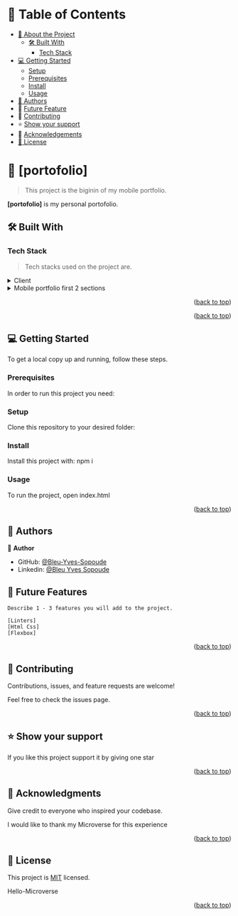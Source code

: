 <a name="readme-top"></a>

<!-- TABLE OF CONTENTS -->

# 📗 Table of Contents

- [📖 About the Project](#about-project)
  - [🛠 Built With](#built-with)
    - [Tech Stack](#tech-stack)
- [💻 Getting Started](#getting-started)
  - [Setup](#setup)
  - [Prerequisites](#prerequisites)
  - [Install](#install)
  - [Usage](#usage)  
- [👥 Authors](#authors)
- 🔭 [Future Feature](#futurefeatures)
- 🤝 [Contributing](#contributing)
- ⭐️ [Show your support](#showyoursupport)
- 🙏 [Acknowledgements](#acknowledgements)
- [📝 License](#license)

<!-- PROJECT DESCRIPTION -->

# 📖 [portofolio] <a name="about-project"></a>

> This project is the biginin of my mobile portfolio.

**[portofolio]** is my personal portofolio.

## 🛠 Built With <a name="built-with"></a>

### Tech Stack <a name="tech-stack"></a>

> Tech stacks used on the project are.

<details>
  <summary>Client</summary>
  <ul>
    <li><a href="#">html</a></li>
    <li><a href="#">css</a></li>
  </ul>
</details>

<details>
  <summary>Mobile portfolio first 2 sections</summary>
  <ul>
    
  </ul>
</details>



<p align="right">(<a href="#readme-top">back to top</a>)</p>



<p align="right">(<a href="#readme-top">back to top</a>)</p>



## 💻 Getting Started <a name="getting-started"></a>

To get a local copy up and running, follow these steps.

### Prerequisites

In order to run this project you need:


### Setup

Clone this repository to your desired folder:


### Install

Install this project with:
npm i

### Usage

To run the project, open index.html


<p align="right">(<a href="#readme-top">back to top</a>)</p>

## 👥 Authors <a name="authors"></a>

👤 **Author**

- GitHub: [@Bleu-Yves-Sopoude](https://github.com/Bleu-Yves-Sopoude)
- Linkedin: [@Bleu Yves Sopoude](https://www.linkedin.com/in/bleu-yves/)


## 🔭 Future Features<a name="future features"></a>

    Describe 1 - 3 features you will add to the project.

    [Linters]
    [Html Css]
    [Flexbox]

  <p align="right"> (<a href="#readme-top"">back to top</a>) </p>


## 🤝 Contributing <a name="contributing"></a>

Contributions, issues, and feature requests are welcome!

Feel free to check the issues page.



<p align="right">(<a href="#readme-top"">back to top</a>)</p>


## ⭐️ Show your support <a name="show your support"></a>

   

If you like this project support it by giving one star

<p align="right">(<a href="#readme-top"">back to top</a>)</p>



## 🙏 Acknowledgments <a name="acknowledgments"></a>

  Give credit to everyone who inspired your codebase.

I would like to thank my Microverse for this experience

<p align="right">(<a href="#readme-top"">back to top</a>)</p>





## 📝 License <a name="license"></a>

This project is [MIT](./LICENSE) licensed.

Hello-Microverse
<p align="right">(<a href="#readme-top">back to top</a>)</p>

